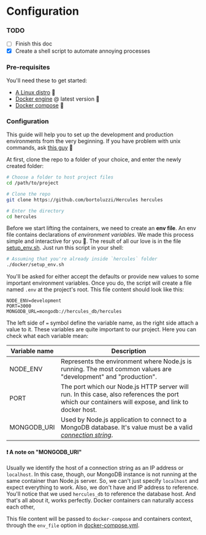 # Configuration

### TODO
- [ ] Finish this doc
- [x] Create a shell script to automate annoying processes

### Pre-requisites
You'll need these to get started:
* [A Linux distro](https://en.wikipedia.org/wiki/List_of_Linux_distributions) :penguin:
* [Docker engine](https://docs.docker.com/engine/installation/linux/) @ latest version :whale:
* [Docker compose](https://docs.docker.com/compose/install/) :octopus:

### Configuration
This guide will help you to set up the development and production environments from the very beginning. If you have problem with unix commands, ask [this guy](http://explainshell.com/) :shell:

At first, clone the repo to a folder of your choice, and enter the newly created folder:
```bash
# Choose a folder to host project files
cd /path/to/project

# Clone the repo
git clone https://github.com/bortoluzzi/Hercules hercules

# Enter the directory
cd hercules
```

Before we start lifting the containers, we need to create an __env file__. An env file contains declarations of _environment variables_. We made this process simple and interactive for you :blue_heart:. The result of all our love is in the file [setup_env.sh](../docker/setup_env.sh). Just run this script in your shell:
```bash
# Assuming that you're already inside `hercules` folder
./docker/setup_env.sh
```
You'll be asked for either accept the defaults or provide new values to some important environment variables. Once you do, the script will create a file named `.env` at the project's root. This file content should look like this:
```
NODE_ENV=development
PORT=3000
MONGODB_URL=mongodb://hercules_db/hercules
```
The left side of `=` symbol define the variable name, as the right side attach a value to it. These variables are quite important to our project. Here you can check what each variable mean:

Variable name | Description
--------------|-------------
NODE_ENV | Represents the environment where Node.js is running. The most common values are "development" and "production".
PORT | The port which our Node.js HTTP server will run. In this case, also references the port which our containers will expose, and link to docker host.
MONGODB_URI | Used by Node.js application to connect to a MongoDB database. It's value must be a valid [_connection string_](https://docs.mongodb.com/manual/reference/connection-string/).

#### :heavy_exclamation_mark: A note on "MONGODB_URI"
Usually we identify the host of a connection string as an IP address or `localhost`. In this case, though, our MongoDB instance is not running at the same container than Node.js server. So, we can't just specify `localhost` and expect everything to work. Also, we don't have and IP address to reference. You'll notice that we used `hercules_db` to reference the database host. And that's all about it, works perfectly. Docker containers can naturally access each other,

This file content will be passed to `docker-compose` and containers context, through the `env_file` option in [docker-compose.yml](../docker/docker-compose.yml).

